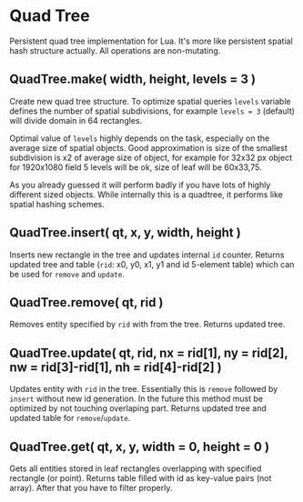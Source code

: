 Quad Tree
=========

Persistent quad tree implementation for Lua. It's more like persistent spatial
hash structure actually. All operations are non-mutating.

QuadTree.make( width, height, levels = 3 )
--------------------------------------------

Create new quad tree structure. To optimize spatial queries `levels` variable
defines the number of spatial subdivisions, for example `levels = 3` (default)
will divide domain in 64 rectangles.

Optimal value of `levels` highly depends on the task, especially on the average
size of spatial objects. Good approximation is size of the smallest subdivision
is x2 of average size of object, for example for 32x32 px object for 1920x1080
field 5 levels will be ok, size of leaf will be 60x33,75.

As you already guessed it will perform badly if you have lots of highly
different sized objects. While internally this is a quadtree, it performs like
spatial hashing schemes.

QuadTree.insert( qt, x, y, width, height )
------------------------------------------

Inserts new rectangle in the tree and updates internal `id` counter. Returns
updated tree and table (`rid`:  x0, y0, x1, y1 and id 5-element table) which
can be used for `remove` and `update`.

QuadTree.remove( qt, rid )
--------------------------

Removes entity specified by `rid` with  from the tree. Returns updated tree.

QuadTree.update( qt, rid, nx = rid[1], ny = rid[2], nw = rid[3]-rid[1], nh = rid[4]-rid[2] )
--------------------------------------------------------------------------------------------

Updates entity with `rid` in the tree. Essentially this is `remove` followed by
`insert` without new id generation. In the future this method must be optimized
by not touching overlaping part. Returns updated tree and updated table for
`remove`/`update`.

QuadTree.get( qt, x, y, width = 0, height = 0 )
-----------------------------------------------

Gets all entities stored in leaf rectangles overlapping with specified rectangle
(or point). Returns table filled with id as key-value pairs (not array). After
that you have to filter properly.
